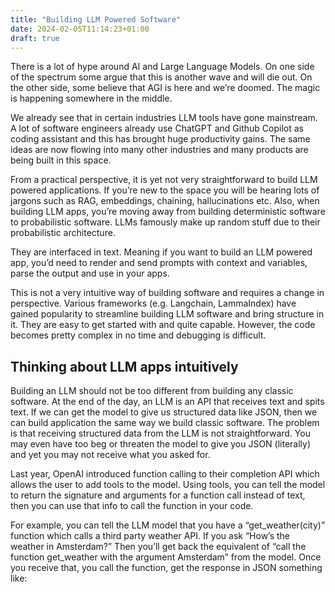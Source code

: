 ```yaml
---
title: "Building LLM Powered Software"
date: 2024-02-05T11:14:23+01:00
draft: true
---
```

There is a lot of hype around AI and Large Language Models. On one side of the spectrum some argue that this is another wave and will die out. On the other side, some believe that AGI is here and we’re doomed. The magic is happening somewhere in the middle.

We already see that in certain industries LLM tools have gone mainstream. A lot of software engineers already use ChatGPT and Github Copilot as coding assistant and this has brought huge productivity gains. The same ideas are now flowing into many other industries and many products are being built in this space.

From a practical perspective, it is yet not very straightforward to build LLM powered applications. If you’re new to the space you will be hearing lots of jargons such as RAG, embeddings, chaining, hallucinations etc. Also, when building LLM apps, you’re moving away from building deterministic software to probabilistic software. LLMs famously make up random stuff due to their probabilistic architecture.

They are interfaced in text. Meaning if you want to build an LLM powered app, you’d need to render and send prompts with context and variables, parse the output and use in your apps.

This is not a very intuitive way of building software and requires a change in perspective. Various frameworks (e.g. Langchain, LammaIndex) have gained popularity to streamline building LLM software and bring structure in it. They are easy to get started with and quite capable. However, the code becomes pretty complex in no time and debugging is difficult.


## Thinking about LLM apps intuitively
Building an LLM should not be too different from building any classic software. At the end of the day, an LLM is an API that receives text and spits text. If we can get the model to give us structured data like JSON, then we can build application the same way we build classic software. The problem is that receiving structured data from the LLM is not straightforward. You may even have too beg or threaten the model to give you JSON (literally) and yet you may not receive what you asked for.

Last year, OpenAI introduced function calling to their completion API which allows the user to add tools to the model. Using tools, you can tell the model to return the signature and arguments for a function call instead of text, then you can use that info to call the function in your code.

For example, you can tell the LLM model that you have a “get_weather(city)”  function which calls a third party weather API. If you ask “How’s the weather in Amsterdam?” Then you’ll get back the equivalent of “call the function get_weather with the argument Amsterdam” from the model. Once you receive that, you call the function, get the response in JSON something like:
